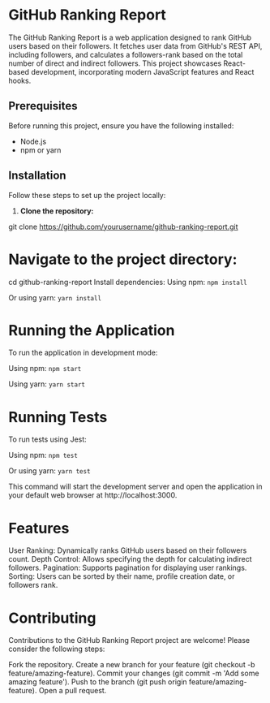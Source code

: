 # GitHub Ranking Report

The GitHub Ranking Report is a web application designed to rank GitHub users based on their followers. It fetches user data from GitHub's REST API, including followers, and calculates a followers-rank based on the total number of direct and indirect followers. This project showcases React-based development, incorporating modern JavaScript features and React hooks.

## Prerequisites

Before running this project, ensure you have the following installed:
- Node.js
- npm or yarn

## Installation

Follow these steps to set up the project locally:

1. **Clone the repository:**


git clone https://github.com/yourusername/github-ranking-report.git


# Navigate to the project directory:

cd github-ranking-report
Install dependencies:
Using npm:
`npm install`

Or using yarn:
`yarn install`


# Running the Application
To run the application in development mode:

Using npm:
`npm start`

Using yarn:
`yarn start`

# Running Tests
To run tests using Jest:

Using npm:
`npm test`

Or using yarn:
`yarn test`

This command will start the development server and open the application in your default web browser at http://localhost:3000.

# Features
User Ranking: Dynamically ranks GitHub users based on their followers count.
Depth Control: Allows specifying the depth for calculating indirect followers.
Pagination: Supports pagination for displaying user rankings.
Sorting: Users can be sorted by their name, profile creation date, or followers rank.

# Contributing
Contributions to the GitHub Ranking Report project are welcome! Please consider the following steps:

Fork the repository.
Create a new branch for your feature (git checkout -b feature/amazing-feature).
Commit your changes (git commit -m 'Add some amazing feature').
Push to the branch (git push origin feature/amazing-feature).
Open a pull request.
